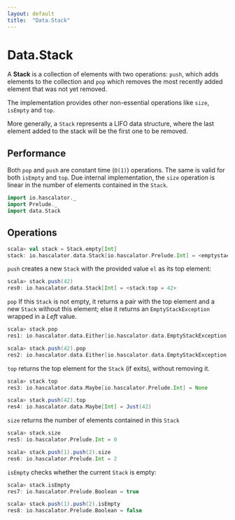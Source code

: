 ```yaml
---
layout: default
title:  "Data.Stack"
---
```


# Data.Stack

A **Stack** is a collection of elements with two operations: `push`, which adds
elements to the collection and `pop` which removes the most recently added
element that was not yet removed.

The implementation provides other non-essential operations like `size`,
`isEmpty` and `top`. 

More generally, a `Stack` represents a LIFO data structure, where the last 
element added to the stack will be the first one to be removed.

## Performance

Both `pop` and `push` are constant time (`O(1)`) operations. The same is
valid for both `isEmpty` and `top`.
Due internal implementation, the `size` operation is linear in the number
of elements contained in the `Stack`.

```scala
import io.hascalator._
import Prelude._
import data.Stack
```

## Operations

```scala
scala> val stack = Stack.empty[Int]
stack: io.hascalator.data.Stack[io.hascalator.Prelude.Int] = <emptystack>
```

`push` creates a new `Stack` with the provided value `el` as its top element:

```scala
scala> stack.push(42)
res0: io.hascalator.data.Stack[Int] = <stack:top = 42>
```

`pop` If this `Stack` is not empty, it returns a pair with the top element and a new `Stack` without this
element; else it returns an `EmptyStackException` wrapped in a _Left_ value.

```scala
scala> stack.pop
res1: io.hascalator.data.Either[io.hascalator.data.EmptyStackException,(io.hascalator.Prelude.Int, io.hascalator.data.Stack[io.hascalator.Prelude.Int])] = Left(io.hascalator.data.ListStack$$anon$1: Stack is empty)

scala> stack.push(42).pop
res2: io.hascalator.data.Either[io.hascalator.data.EmptyStackException,(Int, io.hascalator.data.Stack[Int])] = Right((42,<emptystack>))
```

`top` returns the top element for the `Stack` (if exits), without removing it.

```scala
scala> stack.top
res3: io.hascalator.data.Maybe[io.hascalator.Prelude.Int] = None

scala> stack.push(42).top
res4: io.hascalator.data.Maybe[Int] = Just(42)
```

`size` returns the number of elements contained in this `Stack`

```scala
scala> stack.size
res5: io.hascalator.Prelude.Int = 0

scala> stack.push(1).push(2).size
res6: io.hascalator.Prelude.Int = 2
```

`isEmpty` checks whether the current `Stack` is empty:

```scala
scala> stack.isEmpty
res7: io.hascalator.Prelude.Boolean = true

scala> stack.push(1).push(2).isEmpty
res8: io.hascalator.Prelude.Boolean = false
```

